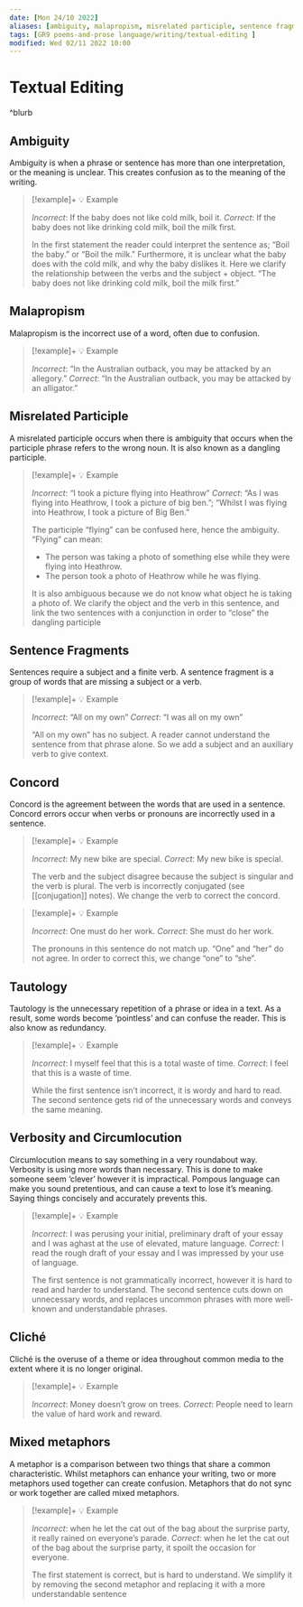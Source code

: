 ```yaml
---
date: [Mon 24/10 2022]
aliases: [ambiguity, malapropism, misrelated participle, sentence fragments, concord, tautology, redundancy, verbosity, circumlocution, cliche, mixed metaphor ]
tags: [GR9 poems-and-prose language/writing/textual-editing ]
modified: Wed 02/11 2022 10:00
---
```

# Textual Editing
 ^blurb

## Ambiguity
Ambiguity is when a phrase or sentence has more than one interpretation, or the meaning is unclear. This creates confusion as to the meaning of the writing.

> [!example]+ 💡 Example
> 
> *Incorrect*: If the baby does not like cold milk, boil it.
> *Correct*: If the baby does not like drinking cold milk, boil the milk first.
>
> In the first statement the reader could interpret the sentence as; “Boil the baby.” or “Boil the milk." Furthermore, it is unclear what the baby does with the cold milk, and why the baby dislikes it.
> Here we clarify the relationship between the verbs and the subject + object. “The baby does not like drinking cold milk, boil the milk first.”

## Malapropism
Malapropism is the incorrect use of a word, often due to confusion.

> [!example]+ 💡 Example
> 
> *Incorrect*: ”In the Australian outback, you may be attacked by an allegory.”
> *Correct*: “In the Australian outback, you may be attacked by an alligator.”

## Misrelated Participle
A misrelated participle occurs when there is ambiguity that occurs when the participle phrase refers to the wrong noun. It is also known as a dangling participle.

> [!example]+ 💡 Example
> 
> *Incorrect*: “I took a picture flying into Heathrow”
> *Correct*: “As I was flying into Heathrow, I took a picture of big ben.”; “Whilst I was flying into Heathrow, I took a picture of Big Ben.”
> 
> The participle “flying” can be confused here, hence the ambiguity. “Flying” can mean:
> -   The person was taking a photo of something else while they were flying into Heathrow.
> -   The person took a photo of Heathrow while he was flying.
> 
> It is also ambiguous because we do not know what object he is taking a photo of.
> We clarify the object and the verb in this sentence, and link the two sentences with a conjunction in order to “close” the dangling participle

## Sentence Fragments
Sentences require a subject and a finite verb. A sentence fragment is a group of words that are missing a subject or a verb.

> [!example]+ 💡 Example
> 
> *Incorrect*: “All on my own”
> *Correct*: “I was all on my own”
> 
> “All on my own” has no subject. A reader cannot understand the sentence from that phrase alone. So we add a subject and an auxiliary verb to give context.

## Concord
Concord is the agreement between the words that are used in a sentence. Concord errors occur when verbs or pronouns are incorrectly used in a sentence.

> [!example]+ 💡 Example
> 
> *Incorrect*: My new bike are special.
> *Correct*: My new bike is special.
> 
> The verb and the subject disagree because the subject is singular and the verb is plural. The verb is incorrectly conjugated (see [[conjugation]] notes). We change the verb to correct the concord.

> [!example]+ 💡 Example
> 
> *Incorrect*: One must do her work.
> *Correct*: She must do her work.
> 
> The pronouns in this sentence do not match up. “One” and “her” do not agree. In order to correct this, we change “one” to “she”.

## Tautology
Tautology is the unnecessary repetition of a phrase or idea in a text. As a result, some words become ‘pointless’ and can confuse the reader. This is also know as redundancy.

> [!example]+ 💡 Example
> 
> *Incorrect*: I myself feel that this is a total waste of time.
> *Correct*: I feel that this is a waste of time.
>
> While the first sentence isn’t incorrect, it is wordy and hard to read. The second sentence gets rid of the unnecessary words and conveys the same meaning.

## Verbosity and Circumlocution
Circumlocution means to say something in a very roundabout way. Verbosity is using more words than necessary. This is done to make someone seem ‘clever’ however it is impractical. Pompous language can make you sound pretentious, and can cause a text to lose it’s meaning. Saying things concisely and accurately prevents this.

> [!example]+ 💡 Example
> 
> *Incorrect*: I was perusing your initial, preliminary draft of your essay and I was aghast at the use of elevated, mature language.
> *Correct*: I read the rough draft of your essay and I was impressed by your use of language.
> 
> The first sentence is not grammatically incorrect, however it is hard to read and harder to understand. The second sentence cuts down on unnecessary words, and replaces uncommon phrases with more well-known and understandable phrases.

## Cliché
Cliché is the overuse of a theme or idea throughout common media to the extent where it is no longer original.

> [!example]+ 💡 Example
> 
> *Incorrect*: Money doesn’t grow on trees.
> *Correct*: People need to learn the value of hard work and reward.

## Mixed metaphors
A metaphor is a comparison between two things that share a common characteristic. Whilst metaphors can enhance your writing, two or more metaphors used together can create confusion. Metaphors that do not sync or work together are called mixed metaphors.

> [!example]+ 💡 Example
> 
> *Incorrect*: when he let the cat out of the bag about the surprise party, it really rained on everyone’s parade.
> *Correct*: when he let the cat out of the bag about the surprise party, it spoilt the occasion for everyone.
>
> The first statement is correct, but is hard to understand. We simplify it by removing the second metaphor and replacing it with a more understandable sentence